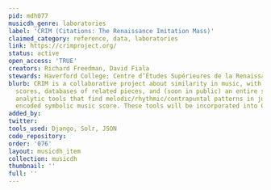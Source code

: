 ```yaml
---
pid: mdh077
musicdh_genre: laboratories
label: 'CRIM (Citations: The Renaissance Imitation Mass)'
claimed_category: reference, data, laboratories
link: https://crimproject.org/
status: active
open_access: 'TRUE'
creators: Richard Freedman, David Fiala
stewards: Haverford College; Centre d’Études Supérieures de la Renaissance, Tours
blurb: CRIM is a collaborative project about similarity in music, with human annotated
  scores, databases of related pieces, and (soon in public) an entire suite of Python/Pandas
  analytic tools that find melodic/rhythmic/contrapuntal patterns in just about any
  encoded symbolic music score. These tools will be incorporated into CRIM.
added_by: 
twitter: 
tools_used: Django, Solr, JSON
code_repository: 
order: '076'
layout: musicdh_item
collection: musicdh
thumbnail: ''
full: ''
---
```

